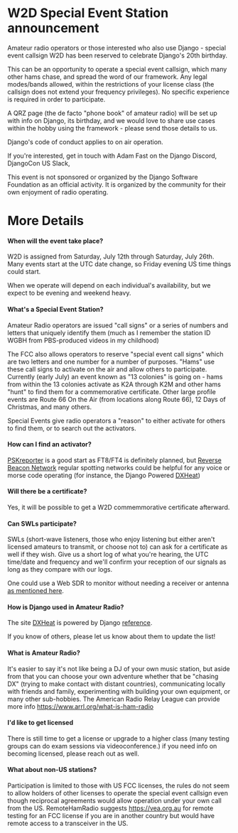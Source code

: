# W2D Special Event Station announcement

Amateur radio operators or those interested who also use Django - special event callsign W2D has been reserved to celebrate Django's 20th birthday.

This can be an opportunity to operate a special event callsign, which many other hams chase, and spread the word of our framework. Any legal modes/bands allowed, within the restrictions of your license class (the callsign does not extend your frequency privileges). No specific experience is required in order to participate.

A QRZ page (the de facto "phone book" of amateur radio) will be set up with info on Django, its birthday, and we would love to share use cases within the hobby using the framework - please send those details to us.

Django's code of conduct applies to on air operation.

If you're interested, get in touch with Adam Fast on the Django Discord, DjangoCon US Slack, 

This event is not sponsored or organized by the Django Software Foundation as an official activity. It is organized by the community for their own enjoyment of radio operating.



# More Details

#### When will the event take place?

W2D is assigned from Saturday, July 12th through Saturday, July 26th. Many events start at the UTC date change, so Friday evening US time things could start.

When we operate will depend on each individual's availability, but we expect to be evening and weekend heavy.

#### What's a Special Event Station?

Amateur Radio operators are issued "call signs" or a series of numbers and letters that uniquely identify them (much as I remember the station ID WGBH from PBS-produced videos in my childhood)

The FCC also allows operators to reserve "special event call signs" which are two letters and one number for a number of purposes. "Hams" use these call signs to activate on the air and allow others to participate. Currently (early July) an event known as "13 colonies" is going on - hams from within the 13 colonies activate as K2A through K2M and other hams "hunt" to find them for a commemorative certificate. Other large profile events are Route 66 On the Air (from locations along Route 66), 12 Days of Christmas, and many others.

Special Events give radio operators a "reason" to either activate for others to find them, or to search out the activators.

#### How can I find an activator?

[PSKreporter](https://pskreporter.info/pskmap?callsign=W2D&search=Find) is a good start as FT8/FT4 is definitely planned, but [Reverse Beacon Network](https://www.reversebeacon.net/main.php?rows=100&max_age=10,hours&spotted_call=W2D&hide=distance_km) regular spotting networks could be helpful for any voice or morse code operating (for instance, the Django Powered [DXHeat](https://dxheat.com/db/W2D/))

#### Will there be a certificate?

Yes, it will be possible to get a W2D commemmorative certificate afterward.

#### Can SWLs participate?

SWLs (short-wave listeners, those who enjoy listening but either aren't licensed amateurs to transmit, or choose not to) can ask for a certificate as well if they wish. Give us a short log of what you're hearing, the UTC time/date and frequency and we'll confirm your reception of our signals as long as they compare with our logs.

One could use a Web SDR to monitor without needing a receiver or antenna [as mentioned here](https://wsjtx.groups.io/g/main/topic/websdr_for_wsjtx/79502964).

#### How is Django used in Amateur Radio?

The site [DXHeat](https://www.dxheat.com) is powered by Django [reference](https://dh1tw.de/dxheat-com-is-online/).

If you know of others, please let us know about them to update the list!

#### What is Amateur Radio?

It's easier to say it's not like being a DJ of your own music station, but aside from that you can choose your own adventure whether that be "chasing DX" (trying to make contact with distant countries), communicating locally with friends and family, experimenting with building your own equipment, or many other sub-hobbies. The American Radio Relay League can provide more info https://www.arrl.org/what-is-ham-radio

#### I'd like to get licensed

There is still time to get a license or upgrade to a higher class (many testing groups can do exam sessions via videoconference.) if you need info on becoming licensed, please reach out as well. 

#### What about non-US stations?

Participation is limited to those with US FCC licenses, the rules do not seem to allow holders of other licenses to operate the special event callsign even though reciprocal agreements would allow operation under your own call from the US. RemoteHamRadio suggests https://vea.org.au for remote testing for an FCC license if you are in another country but would have remote access to a transceiver in the US.

